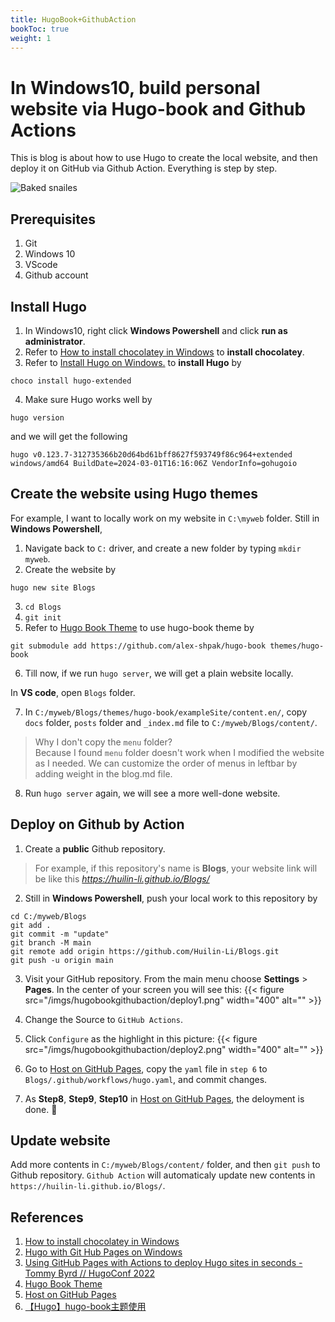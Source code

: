 ```yaml
---
title: HugoBook+GithubAction
bookToc: true
weight: 1
---
```


# In Windows10, build personal website via Hugo-book and Github Actions

This is blog is about how to use Hugo to create the local website, and then deploy it on GitHub via Github Action. Everything is step by step.

![Baked snailes](/Blogs/assets/imgs/snails.png)

## Prerequisites
1. Git
2. Windows 10
3. VScode
4. Github account

## Install Hugo
1. In Windows10, right click **Windows Powershell** and click **run as administrator**.
2. Refer to [How to install chocolatey in Windows](https://www.youtube.com/watch?v=-5WLKu_J_AE) to **install chocolatey**.
3. Refer to [Install Hugo on Windows.](https://gohugo.io/installation/windows/) to **install Hugo** by 
```
choco install hugo-extended
```
4. Make sure Hugo works well by
```
hugo version
```
and we will get the following
```
hugo v0.123.7-312735366b20d64bd61bff8627f593749f86c964+extended windows/amd64 BuildDate=2024-03-01T16:16:06Z VendorInfo=gohugoio
```


## Create the website using Hugo themes
For example, I want to locally work on my website in `C:\myweb` folder. Still in **Windows Powershell**, 
1. Navigate back to `C:` driver, and create a new folder by typing `mkdir myweb`.
2. Create the website by 
```
hugo new site Blogs
```
3. `cd Blogs` 
4. `git init` 
5. Refer to [Hugo Book Theme](https://themes.gohugo.io/themes/hugo-book/) to use hugo-book theme by
```
git submodule add https://github.com/alex-shpak/hugo-book themes/hugo-book
```
6. Till now, if we run `hugo server`, we will get a plain website locally.

In **VS code**, open `Blogs` folder.

7. In `C:/myweb/Blogs/themes/hugo-book/exampleSite/content.en/`, copy `docs` folder, `posts` folder and `_index.md` file to `C:/myweb/Blogs/content/`.
> Why I don't copy the `menu` folder?\
> Because I found `menu` folder doesn't work when I modified the website as I needed.
> We can customize the order of menus in leftbar by adding weight in the blog.md file. 

8. Run `hugo server` again, we will see a more well-done website.

## Deploy on Github by Action
1. Create a **public** Github repository.
> For example, if this repository's name is **Blogs**, your website link will be like this *https://huilin-li.github.io/Blogs/*
2. Still in **Windows Powershell**, push your local work to this repository by
```
cd C:/myweb/Blogs
git add .
git commit -m "update"
git branch -M main
git remote add origin https://github.com/Huilin-Li/Blogs.git
git push -u origin main
```
3. Visit your GitHub repository. From the main menu choose **Settings** > **Pages**. In the center of your screen you will see this:
{{< figure src="/imgs/hugobookgithubaction/deploy1.png" width="400" alt="" >}}

4. Change the Source to `GitHub Actions`.
5. Click `Configure` as the highlight in this picture:
{{< figure src="/imgs/hugobookgithubaction/deploy2.png" width="400" alt="" >}}
6. Go to [Host on GitHub Pages](https://gohugo.io/hosting-and-deployment/hosting-on-github/), copy the `yaml` file in `step 6` to `Blogs/.github/workflows/hugo.yaml`, and commit changes.
7. As **Step8**, **Step9**, **Step10** in [Host on GitHub Pages](https://gohugo.io/hosting-and-deployment/hosting-on-github/), the deloyment is done. 🎉

## Update website
Add more contents in `C:/myweb/Blogs/content/` folder, and then `git push` to Github repository. `Github Action` will automaticaly update new contents in `https://huilin-li.github.io/Blogs/`.




## References
1. [How to install chocolatey in Windows](https://www.youtube.com/watch?v=-5WLKu_J_AE)
2. [Hugo with Git Hub Pages on Windows](https://www.youtube.com/watch?v=JvvFd1JBeQU&t=127s)
3. [Using GitHub Pages with Actions to deploy Hugo sites in seconds - Tommy Byrd // HugoConf 2022](https://www.youtube.com/watch?v=Z_7RIuf_Z-Q)
4. [Hugo Book Theme](https://themes.gohugo.io/themes/hugo-book/)
5. [Host on GitHub Pages](https://gohugo.io/hosting-and-deployment/hosting-on-github/)
6. [【Hugo】hugo-book主题使用](https://hongmao.run/blog/post/010-hugo-book/)

